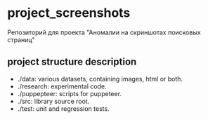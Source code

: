 # project_screenshots
Репозиторий для проекта "Аномалии на скриншотах поисковых страниц"

## project structure description
* ./data: various datasets, containing images, html or both.
* ./research: experimental code.
* ./puppepteer: scripts for puppeteer.
* ./src: library source root.
* ./test: unit and regression tests.

